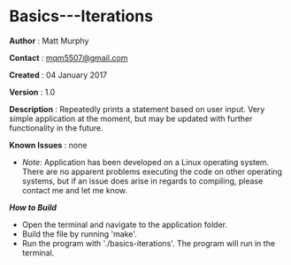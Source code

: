 # Basics---Iterations
**Author**        : Matt Murphy

**Contact**       : mqm5507@gmail.com

**Created**       : 04 January 2017

**Version**       : 1.0

**Description**   : Repeatedly prints a statement based on user input. Very simple application at the moment, but may be updated with further functionality in the future.

**Known Issues**  : none
  - *Note*: Application has been developed on a Linux operating system. There are no apparent problems executing the code on other operating systems, but if an issue does arise in regards to compiling, please contact me and let me know.

**_How to Build_**
- Open the terminal and navigate to the application folder.
- Build the file by running 'make'.
- Run the program with './basics-iterations'. The program will run in the terminal.
